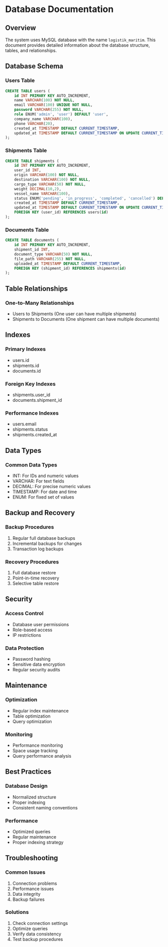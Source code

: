 # Database Documentation

## Overview
The system uses MySQL database with the name `logistik_maritim`. This document provides detailed information about the database structure, tables, and relationships.

## Database Schema

### Users Table
```sql
CREATE TABLE users (
    id INT PRIMARY KEY AUTO_INCREMENT,
    name VARCHAR(100) NOT NULL,
    email VARCHAR(100) UNIQUE NOT NULL,
    password VARCHAR(255) NOT NULL,
    role ENUM('admin', 'user') DEFAULT 'user',
    company_name VARCHAR(100),
    phone VARCHAR(20),
    created_at TIMESTAMP DEFAULT CURRENT_TIMESTAMP,
    updated_at TIMESTAMP DEFAULT CURRENT_TIMESTAMP ON UPDATE CURRENT_TIMESTAMP
);
```

### Shipments Table
```sql
CREATE TABLE shipments (
    id INT PRIMARY KEY AUTO_INCREMENT,
    user_id INT,
    origin VARCHAR(100) NOT NULL,
    destination VARCHAR(100) NOT NULL,
    cargo_type VARCHAR(50) NOT NULL,
    weight DECIMAL(10,2),
    vessel_name VARCHAR(100),
    status ENUM('pending', 'in_progress', 'completed', 'cancelled') DEFAULT 'pending',
    created_at TIMESTAMP DEFAULT CURRENT_TIMESTAMP,
    updated_at TIMESTAMP DEFAULT CURRENT_TIMESTAMP ON UPDATE CURRENT_TIMESTAMP,
    FOREIGN KEY (user_id) REFERENCES users(id)
);
```

### Documents Table
```sql
CREATE TABLE documents (
    id INT PRIMARY KEY AUTO_INCREMENT,
    shipment_id INT,
    document_type VARCHAR(50) NOT NULL,
    file_path VARCHAR(255) NOT NULL,
    uploaded_at TIMESTAMP DEFAULT CURRENT_TIMESTAMP,
    FOREIGN KEY (shipment_id) REFERENCES shipments(id)
);
```

## Table Relationships

### One-to-Many Relationships
- Users to Shipments (One user can have multiple shipments)
- Shipments to Documents (One shipment can have multiple documents)

## Indexes

### Primary Indexes
- users.id
- shipments.id
- documents.id

### Foreign Key Indexes
- shipments.user_id
- documents.shipment_id

### Performance Indexes
- users.email
- shipments.status
- shipments.created_at

## Data Types

### Common Data Types
- INT: For IDs and numeric values
- VARCHAR: For text fields
- DECIMAL: For precise numeric values
- TIMESTAMP: For date and time
- ENUM: For fixed set of values

## Backup and Recovery

### Backup Procedures
1. Regular full database backups
2. Incremental backups for changes
3. Transaction log backups

### Recovery Procedures
1. Full database restore
2. Point-in-time recovery
3. Selective table restore

## Security

### Access Control
- Database user permissions
- Role-based access
- IP restrictions

### Data Protection
- Password hashing
- Sensitive data encryption
- Regular security audits

## Maintenance

### Optimization
- Regular index maintenance
- Table optimization
- Query optimization

### Monitoring
- Performance monitoring
- Space usage tracking
- Query performance analysis

## Best Practices

### Database Design
- Normalized structure
- Proper indexing
- Consistent naming conventions

### Performance
- Optimized queries
- Regular maintenance
- Proper indexing strategy

## Troubleshooting

### Common Issues
1. Connection problems
2. Performance issues
3. Data integrity
4. Backup failures

### Solutions
1. Check connection settings
2. Optimize queries
3. Verify data consistency
4. Test backup procedures 